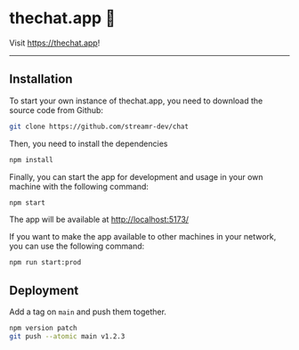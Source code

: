 # thechat.app 💬

Visit https://thechat.app!

---

## Installation

To start your own instance of thechat.app, you need to download the source code from Github:

```bash
git clone https://github.com/streamr-dev/chat
```

Then, you need to install the dependencies

```bash
npm install
```

Finally, you can start the app for development and usage in your own machine with the following command:

```bash
npm start
```

The app will be available at [http://localhost:5173/](http://localhost:5173/)

If you want to make the app available to other machines in your network, you can use the following command:

```bash
npm run start:prod
```

## Deployment

Add a tag on `main` and push them together.

```bash
npm version patch
git push --atomic main v1.2.3
```
